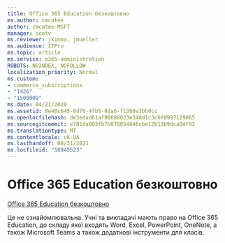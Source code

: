 ```yaml
---
title: Office 365 Education безкоштовно
ms.author: cmcatee
author: cmcatee-MSFT
manager: scotv
ms.reviewer: jkinma, jmueller
ms.audience: ITPro
ms.topic: article
ms.service: o365-administration
ROBOTS: NOINDEX, NOFOLLOW
localization_priority: Normal
ms.custom:
- commerce_subscriptions
- "1426"
- "1500009"
ms.date: 04/21/2020
ms.assetid: 8e48c645-8df6-4fb5-8da6-f13b0a3bb0cc
ms.openlocfilehash: de3edad61af96688023e348d1c3c6f0997129065
ms.sourcegitcommit: e781da003fb7b878854846cbe12b13b9dca8df92
ms.translationtype: MT
ms.contentlocale: uk-UA
ms.lasthandoff: 08/31/2021
ms.locfileid: "58845523"
---
```

# <a name="office-365-education-for-free"></a>Office 365 Education безкоштовно

[Office 365 Education безкоштовно](https://products.office.com/student/office-in-education?ms.officeurl=students)
  
Це не ознайомлювальна. Учні та викладачі мають право на Office 365 Education, до складу якої входять Word, Excel, PowerPoint, OneNote, а також Microsoft Teams а також додаткові інструменти для класів.